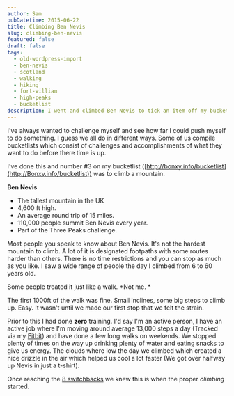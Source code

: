 ```yaml
---
author: Sam
pubDatetime: 2015-06-22
title: Climbing Ben Nevis
slug: climbing-ben-nevis
featured: false
draft: false
tags:
  - old-wordpress-import
  - ben-nevis
  - scotland
  - walking
  - hiking
  - fort-william
  - high-peaks
  - bucketlist
description: I went and climbed Ben Nevis to tick an item off my bucketlist and loved it.
---
```

I've always wanted to challenge myself and see how far I could push myself to do something. I guess we all do in different ways. Some of us compile bucketlists which consist of challenges and accomplishments of what they want to do before there time is up.

I've done this and number #3 on my bucketlist ([http://bonxy.info/bucketlist](http://Bonxy.info/bucketlist)) was to climb a mountain.

**Ben Nevis**

*   The tallest mountain in the UK
*   4,600 ft high.
*   An average round trip of 15 miles.
*   110,000 people summit Ben Nevis every year.
*   Part of the Three Peaks challenge.

Most people you speak to know about Ben Nevis. It's not the hardest mountain to climb. A lot of it is designated footpaths with some routes harder than others. There is no time restrictions and you can stop as much as you like. I saw a wide range of people the day I climbed from 6 to 60 years old.

Some people treated it just like a walk. \*Not me. \*

The first 1000ft of the walk was fine. Small inclines, some big steps to climb up. Easy. It wasn't until we made our first stop that we felt the strain.

Prior to this I had done **zero** training. I'd say I'm an active person, I have an active job where I'm moving around average 13,000 steps a day (Tracked via my [Fitbit](http://fitbit.ly/sam)) and have done a few long walks on weekends. We stopped plenty of times on the way up drinking plenty of water and eating snacks to give us energy. The clouds where low the day we climbed which created a nice drizzle in the air which helped us cool a lot faster (We got over halfway up Nevis in just a t-shirt).

Once reaching the [8 switchbacks](http://www.cromwell-intl.com/travel/uk/ben-nevis/) we knew this is when the proper _climbing_ started.
